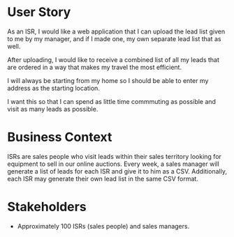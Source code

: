 # User Story
As an ISR, I would like a web application that I can upload the lead list given to me by my manager, and if I made one, my own separate lead list that as well.  

After uploading, I would like to receive a combined list of all my leads that are ordered in a way that makes my travel the most efficient.  

I will always be starting from my home so I should be able to enter my address as the starting location.

I want this so that I can spend as little time commmuting as possible and visit as many leads as possible.


# Business Context
ISRs are sales people who visit leads within their sales territory looking for equipment to sell in our online auctions.  Every week, a sales manager will generate a list of leads for each ISR and give it to him as a CSV.  Additionally, each ISR may generate their own lead list in the same CSV format.



# Stakeholders
* Approximately 100 ISRs (sales people) and sales managers.

